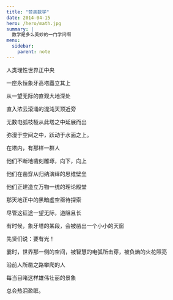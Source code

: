 ```yaml
---
title: "赞美数学"
date: 2014-04-15
hero: /hero/math.jpg
summary: |
  数学是多么美妙的一门学问啊
menu:
  sidebar:
    parent: note
---
```


人类理性世界正中央
 
一座永恒象牙高塔矗立其上
 
从一望无际的直观大地深处
 
直入浓云滚涌的混沌天顶近旁

无数电弧枝桠从此塔之中延展而出

弥漫于空间之中，跃动于水面之上。
 
 
 
在塔内，有那样一群人
 
他们不断地凿刻雕琢，向下，向上
 
他们在凿穿从归纳演绎的思维壁垒
 
他们正建造立万物一统的理论殿堂
 
那天地正中的黑暗虚空亟待探索
 
尽管这征途一望无际，道阻且长
 
 
 
有时候，象牙塔的某段，会被凿出一个小小的天窗
 
先贤们说：要有光！
 
霎时，世界那一侧的空间，被智慧的电弧所击穿，被负熵的火花照亮
 
沿前人所凿之路攀爬的人
 
每当目睹这样雄伟壮丽的景象 
 
总会热泪盈眶。